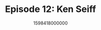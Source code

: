 ---
templateKey: podcast-episode
public: true
url: podcast/episode-12-ken-seiff
title: " Episode 12: Ken Seiff "
description:  Go down the rabbit hole with Orchid’s CEO, Dr. Steven Waterhouse and Ken Seiff, Managing Partner at Beanstalk Ventures. They share their thoughts on privacy, the future of democracy, and the dark & light side of the Internet. 
date: 1598418000000
featuredimage: /img/podcast/EpisodeHeader_Website_KSeiff.jpg
socialimage: https://www.orchid.com/assets/img/podcast/EpisodeHeader_KSeiff.png
platformurls:
 - https://podcasts.apple.com/us/podcast/privacy-and-the-dark-side-of-the-internet-with-ken-seiff/id1516705670?i=1000489221720
 - https://open.spotify.com/episode/63nZrFIFRqBdltR0djRQXc
 - https://www.stitcher.com/show/follow-the-white-rabbit/episode/privacy-and-the-dark-side-of-the-internet-with-ken-seiff-77240450
 - https://www.deezer.com/us/episode/242589152
 - https://www.podbean.com/media/share/dir-kutb3-ad639ed
 - https://tunein.com/podcasts/Technology-Podcasts/Follow-the-White-Rabbit-p1330281/?topicId=156834824
---